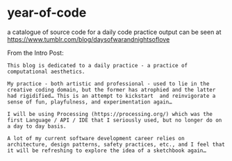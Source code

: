 # year-of-code

a catalogue of source code for a daily code practice
output can be seen at https://www.tumblr.com/blog/daysofwarandnightsoflove

From the Intro Post:
```
This blog is dedicated to a daily practice - a practice of computational aesthetics.

My practice - both artistic and professional - used to lie in the creative coding domain, but the former has atrophied and the latter had rigidified… This is an attempt to kickstart  and reinvigorate a sense of fun, playfulness, and experimentation again…

I will be using Processing (https://processing.org/) which was the first Language / API / IDE that I seriously used, but no longer do on a day to day basis.

A lot of my current software development career relies on architecture, design patterns, safety practices, etc., and I feel that it will be refreshing to explore the idea of a sketchbook again…
```
